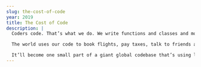 ```yaml
---
slug: the-cost-of-code
year: 2019
title: The Cost of Code
description: |
  Coders code. That’s what we do. We write functions and classes and modules, and we conjure amazing systems out of thin air. Electrons dance at our command; with a few keystrokes we can solve the most complex calculations, find hidden patterns in the data of our everyday lives, and send information flying around the planet at the speed of light.

  The world uses our code to book flights, pay taxes, talk to friends and family… and before too long, our code might be driving cars, diagnosing illnesses and convicting criminals. Code runs the world. And when our code goes wrong, the solution is almost always… more code. We ship millions of lines of code every day – and, in these days of smartphones and networks and IOT, a single line of code could be running on millions of devices within minutes of us deploying it to production. But have you ever stopped to consider the real cost of those lines of code? Your code might end up running in production for years, maybe decades.

  It’ll become one small part of a giant global codebase that’s using literally trillions of processor cycles and hundreds of billions of kilowatt-hours of electricity every year. A codebase that’s hiding countless vulnerabilities, flaws and dependencies. A codebase that's driving users to buy millions of new laptops and smartphones and tablets every year because the old ones are too slow, or won't run the latest apps. A codebase that is literally changing the world we live in - and not always for the better. In this talk, we'll take a stark, sobering look at the real cost of the code we’re shipping every day. What’s the real cost of code - to our organisations, to our society, to our environment? How can we help our teams and users understand that cost? And what can we do to reduce it?
--- 
```

